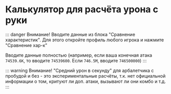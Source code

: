 <script setup>
import BaseAtkCalculator from '../../../components/calculators/base-atk/BaseAtkCalculator.vue'
</script>

# Калькулятор для расчёта урона с руки

::: danger Внимание!
Вводите данные из блока "Сравнение характеристик". Для этого откройте профиль любого игрока и нажмите "Сравнение хар-к"

Вводите данные полностью (например, если ваша конечная атака `74539.6К`, то вводите `74539600`. Если `746.5М`, вводите `746500000`)
:::

::: warning Внимание!
"Средний урон в секунду" для арбалетчика с пробудой и без - это экспериментальные расчёты, т.к. нет официальной информации о том, критуют ли доп. атаки, вызывают ли они комбо и т.д.
:::

<BaseAtkCalculator />